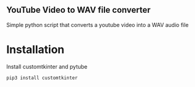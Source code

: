 ## YouTube Video to WAV file converter

Simple python script that converts a youtube video into a WAV audio file

# Installation

Install customtkinter and pytube

```bash
pip3 install customtkinter
```
